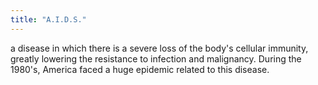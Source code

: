 ```yaml
---
title: "A.I.D.S."
---
```

a disease in which there is a severe loss of the body's cellular immunity, greatly lowering the resistance to infection and malignancy. During the 1980's, America faced a huge epidemic related to this disease.


